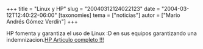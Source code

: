 +++
title = "Linux y HP"
slug = "20040312124022123"
date = "2004-03-12T12:40:22-06:00"
[taxonomies]
tema = ["noticias"]
autor = ["Mario Andrés Gómez Verdín"]
+++

HP fomenta y garantiza el uso de Linux :D en sus equipos garantizando
una indemnizacion.[HP Articulo completo
!!!](http://h30095.www3.hp.com/gr/linux.html)
